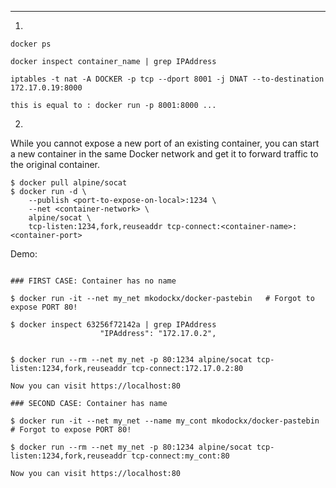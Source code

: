 
---


1)

```
docker ps

docker inspect container_name | grep IPAddress

iptables -t nat -A DOCKER -p tcp --dport 8001 -j DNAT --to-destination 172.17.0.19:8000

this is equal to : docker run -p 8001:8000 ...
```


2)

While you cannot expose a new port of an existing container, you can start a new container in the same Docker network and get it to forward traffic to the original container.
```
$ docker pull alpine/socat
$ docker run -d \
    --publish <port-to-expose-on-local>:1234 \
    --net <container-network> \
    alpine/socat \
    tcp-listen:1234,fork,reuseaddr tcp-connect:<container-name>:<container-port>
```

Demo:
```

### FIRST CASE: Container has no name

$ docker run -it --net my_net mkodockx/docker-pastebin   # Forgot to expose PORT 80!

$ docker inspect 63256f72142a | grep IPAddress
                    "IPAddress": "172.17.0.2",


$ docker run --rm --net my_net -p 80:1234 alpine/socat tcp-listen:1234,fork,reuseaddr tcp-connect:172.17.0.2:80

Now you can visit https://localhost:80

### SECOND CASE: Container has name

$ docker run -it --net my_net --name my_cont mkodockx/docker-pastebin   # Forgot to expose PORT 80!

$ docker run --rm --net my_net -p 80:1234 alpine/socat tcp-listen:1234,fork,reuseaddr tcp-connect:my_cont:80

Now you can visit https://localhost:80

```
